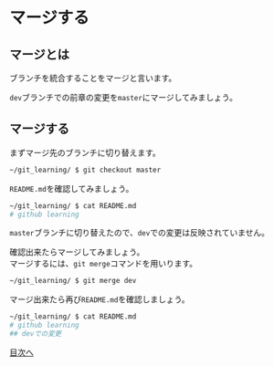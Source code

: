 # マージする
## マージとは
ブランチを統合することをマージと言います。  

`dev`ブランチでの前章の変更を`master`にマージしてみましょう。  

## マージする
まずマージ先のブランチに切り替えます。  
```bash
~/git_learning/ $ git checkout master
```  

`README.md`を確認してみましょう。
```bash
~/git_learning/ $ cat README.md
# github learning
```
`master`ブランチに切り替えたので、`dev`での変更は反映されていません。  

確認出来たらマージしてみましょう。  
マージするには、`git merge`コマンドを用いります。
```bash
~/git_learning/ $ git merge dev
```
マージ出来たら再び`README.md`を確認しましょう。  
```bash
~/git_learning/ $ cat README.md
# github learning
## devでの変更
```



[目次へ](../README.md)
